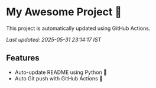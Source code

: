 # My Awesome Project 🚀

This project is automatically updated using GitHub Actions.

_Last updated: 2025-05-31 23:14:17 IST_

## Features
- Auto-update README using Python 🐍
- Auto Git push with GitHub Actions 🤖
